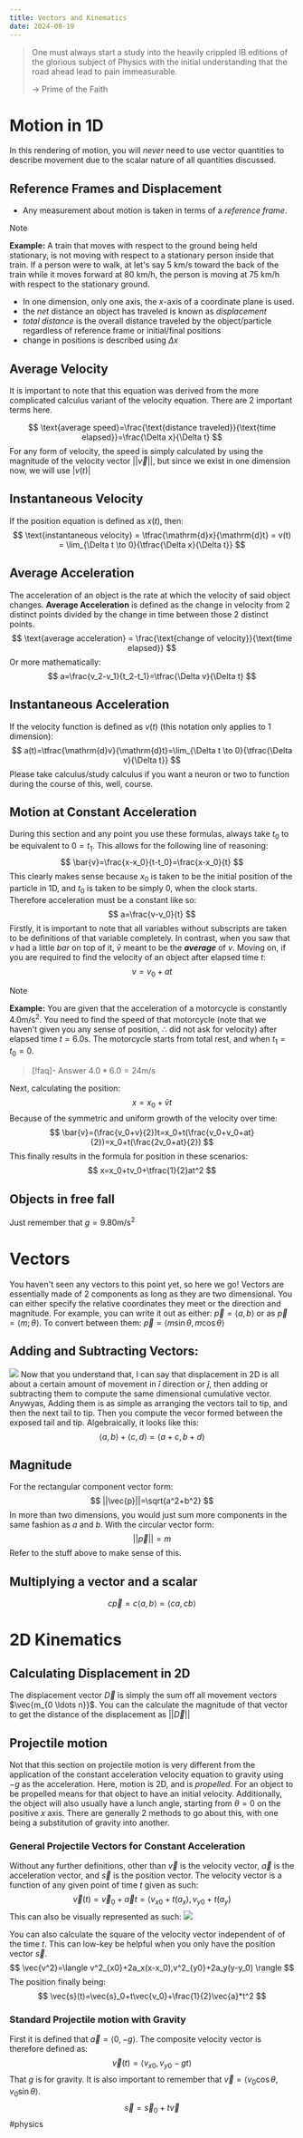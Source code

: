 ```yaml
---
title: Vectors and Kinematics
date: 2024-08-19
---
```

> One must always start a study into the heavily crippled IB editions of the glorious subject of Physics with the initial understanding that the road ahead lead to pain immeasurable.
>
> -> Prime of the Faith


# Motion in 1D 
In this rendering of motion, you will *never* need to use vector quantities to describe movement due to the scalar nature of all quantities discussed.
## Reference Frames and Displacement
- Any measurement about motion is taken in terms of a *reference frame*.
> [!NOTE]
> **Example:** A train that moves with respect to the ground being held stationary, is not moving with respect to a stationary person inside that train. If a person were to walk, at let's say $5$ km/s toward the back of the train while it moves forward at $80$ km/h, the person is moving at $75$ km/h with respect to the stationary ground.
- In one dimension, only one axis, the $x$-axis of a coordinate plane is used.
- the *net* distance an object has traveled is known as *displacement*
- *total distance* is the overall distance traveled by the object/particle regardless of reference frame or initial/final positions
- change in positions is described using $\Delta x$

## Average Velocity
It is important to note that this equation was derived from the more complicated calculus variant of the velocity equation. There are 2 important terms here.

$$
\text{average speed}=\frac{\text{distance traveled}}{\text{time elapsed}}=\frac{\Delta x}{\Delta t}
$$
For any form of velocity, the speed is simply calculated by using the magnitude of the velocity vector $||\vec{v}||$, but since we exist in one dimension now, we will use $|v(t)|$
## Instantaneous Velocity
If the position equation is defined as $x(t)$, then:
$$
\text{instantaneous velocity} = \tfrac{\mathrm{d}x}{\mathrm{d}t} = v(t) = \lim_{\Delta t \to 0}{\tfrac{\Delta x}{\Delta t}}
$$

## Average Acceleration
The acceleration of an object is the rate at which the velocity of said object changes. **Average Acceleration** is defined as the change in velocity from 2 distinct points divided by the change in time between those 2 distinct points.
$$
\text{average acceleration} = \frac{\text{change of velocity}}{\text{time elapsed}}
$$
Or more mathematically:
$$
a=\frac{v_2-v_1}{t_2-t_1}=\tfrac{\Delta v}{\Delta t}
$$

## Instantaneous Acceleration 
If the velocity function is defined as $v(t)$ (this notation only applies to 1 dimension):
$$
a(t)=\tfrac{\mathrm{d}v}{\mathrm{d}t}=\lim_{\Delta t \to 0}{\tfrac{\Delta v}{\Delta t}}
$$
Please take calculus/study calculus if you want a neuron or two to function during the course of this, well, course.

## Motion at Constant Acceleration
During this section and any point you use these formulas, always take $t_0$ to be equivalent to $0=t_1$. This allows for the following line of reasoning:
$$
\bar{v}=\frac{x-x_0}{t-t_0}=\frac{x-x_0}{t}
$$
This clearly makes sense because $x_0$ is taken to be the initial position of the particle in 1D, and $t_0$ is taken to be simply $0$, when the clock starts. Therefore acceleration must be a constant like so:
$$
a=\frac{v-v_0}{t}
$$
Firstly, it is important to note that all variables without subscripts are taken to be definitions of that variable completely. In contrast, when you saw that $v$ had a little *bar* on top of it, $\bar{v}$ meant to be the ***average*** of $v$. Moving on, if you are required to find the velocity of an object after elapsed time $t$:
$$
v=v_0+at 
$$
> [!NOTE]
> **Example:** You are given that the acceleration of a motorcycle is constantly $4.0 \mathrm{m}/\mathrm{s}^2$. You need to find the speed of that motorcycle (note that we haven't given you any sense of position, $\therefore$ did not ask for velocity) after elapsed time $t=6.0\mathrm{s}$. The motorcycle starts from total rest, and when $t_1=t_0=0$. 

> [!faq]- Answer
> $4.0*6.0=24\mathrm{m}/\mathrm{s}$

Next, calculating the position:
$$
x=x_0+\bar{v}t 
$$
Because of the symmetric and uniform growth of the velocity over time:
$$
\bar{v}=(\frac{v_0+v}{2})t=x_0+t(\frac{v_0+v_0+at}{2})=x_0+t(\frac{2v_0+at}{2})
$$
This finally results in the formula for position in these scenarios:
$$
x=x_0+tv_0+\tfrac{1}{2}at^2
$$

## Objects in free fall
Just remember that $g=9.80\mathrm{m}/\mathrm{s}^2$

# Vectors
You haven't seen any vectors to this point yet, so here we go! Vectors are essentially made of 2 components as long as they are two dimensional. You can either specify the relative coordinates they meet or the direction and magnitude. For example, you can write it out as either: $\vec{p}=\langle a,b\rangle$ or as $\vec{p}=\langle m;\theta \rangle$. To convert between them: $\vec{p}=\langle m\sin{\theta},m\cos{\theta}\rangle$

## Adding and Subtracting Vectors:
![](https://external-content.duckduckgo.com/iu/?u=https%3A%2F%2Fmedia.nagwa.com%2F124176839832%2Fen%2Fthumbnail_l.jpeg&f=1&nofb=1&ipt=408b463f7b54ff9a5f32090ae4b5581a1d425798af862a483c121bdedeae94&ipo=images)
Now that you understand that, I can say that displacement in 2D is all about a certain amount of movement in $\hat{i}$ direction or $\hat{j}$, then adding or subtracting them to compute the same dimensional cumulative vector. Anywyas, Adding them is as simple as arranging the vectors tail to tip, and then the next tail to tip. Then you compute the vecor formed between the exposed tail and tip. Algebraically, it looks like this:
$$
\langle a,b \rangle + \langle c,d \rangle = \langle a+c,b+d \rangle
$$

## Magnitude 
For the rectangular component vector form:
$$
||\vec{p}||=\sqrt{a^2+b^2}
$$
In more than two dimensions, you would just sum more components in the same fashion as $a$ and $b$. With the circular vector form:
$$
||\vec{p}||=m 
$$
Refer to the stuff above to make sense of this.

## Multiplying a vector and a scalar
$$
c\vec{p}=c\langle a,b \rangle=\langle ca,cb \rangle
$$
# 2D Kinematics

## Calculating Displacement in 2D 
The displacement vector $\vec{D}$ is simply the sum off all movement vectors $\vec{m_{0 \ldots n}}$. You can the calculate the magnitude of that vector to get the distance of the displacement as $||\vec{D}||$

## Projectile motion

Not that this section on projectile motion is very different from the application of the constant acceleration velocity equation to gravity using $-g$ as the acceleration. Here, motion is 2D, and is *propelled*. For an object to be propelled means for that object to have an initial velocity. Additionally, the object will also usually have a lunch angle, starting from $\theta=0$ on the positive $x$ axis. There are generally 2 methods to go about this, with one being a substitution of gravity into another. 

### General Projectile Vectors for Constant Acceleration
Without any further definitions, other than $\vec{v}$ is the velocity vector, $\vec{a}$ is the acceleration vector, and $\vec{s}$ is the position vector. The velocity vector is a function of any given point of time $t$ given as such:
$$
\vec{v}(t)=\vec{v}_0+\vec{a}t=\langle v_{x0}+t(a_x), v_{y0}+t(a_y)
$$
This can also be visually represented as such:
![](bullet.png)

You can also calculate the square of the velocity vector independent of of the time $t$. This can low-key be helpful when you only have the position vector $\vec{s}$.
$$
\vec{v^2}=\langle v^2_{x0}+2a_x(x-x_0),v^2_{y0}+2a_y(y-y_0) \rangle
$$
The position finally being:
$$
\vec{s}(t)=\vec{s}_0+t\vec{v_0}+\frac{1}{2}\vec{a}*t^2
$$
### Standard Projectile motion with Gravity
First it is defined that $\vec{a}=\langle 0,-g\rangle$. The composite velocity vector is therefore defined as:
$$
\vec{v}(t)=\langle v_{x0}, v_{y0}-gt\rangle
$$
That $g$ is for gravity. It is also important to remember that $\vec{v}=\langle v_0\cos\theta,v_0\sin\theta\rangle$.
$$
\vec{s}=\vec{s}_0+t\vec{v}
$$
#physics
